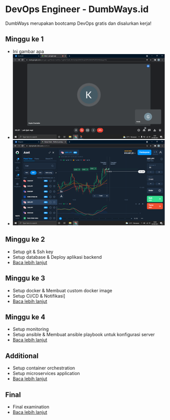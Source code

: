 # DevOps Engineer - DumbWays.id
DumbWays merupakan bootcamp DevOps gratis dan disalurkan kerja!

## Minggu ke 1

- Ini gambar apa
- ![Gambar](week-1/assets/Screenshot%20(1).png)
- ![Gambar](week-1/assets/Screenshot%20(10).png)

## Minggu ke 2
- Setup git & Ssh key
- Setup database & Deploy aplikasi backend
- [Baca lebih lanjut](week-2/README.md)

## Minggu ke 3
- Setup docker & Membuat custom docker image
- Setup CI/CD & Notifikasi]
- [Baca lebih lanjut](week-3/README.md)

## Minggu ke 4
- Setup monitoring
- Setup ansible & Membuat ansible playbook untuk konfigurasi server
- [Baca lebih lanjut](week-4/README.md)

## Additional
- Setup container orchestration
- Setup microservices application
- [Baca lebih lanjut](week-1/README.md)

## Final
- Final examination
- [Baca lebih lanjut](final/README.md)